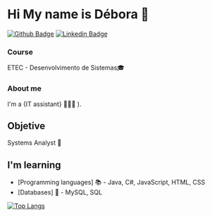 # Hi My name is Débora 💜

[![Github Badge](https://img.shields.io/badge/-Github-000?style=flat-square&logo=Github&logoColor=white&link=https://github.com/deborafsm)](https://github.com/deborafsm)
[![Linkedin Badge](https://img.shields.io/badge/-LinkedIn-blue?style=flat-square&logo=Linkedin&logoColor=white&link=https://www.linkedin.com/in/dmfs/)](https://www.linkedin.com/in/dmfs/	)

### Course
ETEC - Desenvolvimento de Sistemas🎓
### About me
I'm a {IT assistant} 👩🏻‍💻 ).
## Objetive 
Systems Analyst 🚀

## I'm  learning
- [Programming languages] 📚 - Java, C#, JavaScript, HTML, CSS
- [Databases] 🎲 - MySQL, SQL

[![Top Langs](https://github-readme-stats.vercel.app/api/top-langs/?username=deborafsm&langs_count=8)](https://github.com/deborafsm/github-readme-stats)


